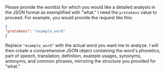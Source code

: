 Please provide the word(s) for which you would like a detailed analysis in the JSON format as exemplified with "what." I need the `pretokens` value to proceed. For example, you would provide the request like this:

```json
{
"pretokens": "example_word"
}
```

Replace `"example_word"` with the actual word you want me to analyze. I will then create a comprehensive JSON object containing the word's phonetics, part of speech, translation, definition, example usages, synonyms, antonyms, and common phrases, mirroring the structure you provided for "what."
 